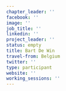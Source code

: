 ```yaml
---
chapter_leader: ''
facebook: ''
image: ''
job_title: ''
linkedin: ''
project_leader: ''
status: empty
title: Bart De Win
travel-from: Belgium
twitter: ''
type: participant
website: ''
working_sessions: ''
---
```


<!-- put more details about participant here -->